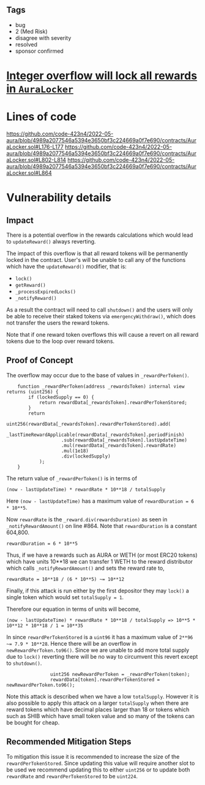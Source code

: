 ## Tags

- bug
- 2 (Med Risk)
- disagree with severity
- resolved
- sponsor confirmed

# [Integer overflow will lock all rewards in `AuraLocker`](https://github.com/code-423n4/2022-05-aura-findings/issues/261) 

# Lines of code

https://github.com/code-423n4/2022-05-aura/blob/4989a2077546a5394e3650bf3c224669a0f7e690/contracts/AuraLocker.sol#L176-L177
https://github.com/code-423n4/2022-05-aura/blob/4989a2077546a5394e3650bf3c224669a0f7e690/contracts/AuraLocker.sol#L802-L814
https://github.com/code-423n4/2022-05-aura/blob/4989a2077546a5394e3650bf3c224669a0f7e690/contracts/AuraLocker.sol#L864


# Vulnerability details

## Impact

There is a potential overflow in the rewards calculations which would lead to `updateReward()` always reverting.

The impact of this overflow is that all reward tokens will be permanently locked in the contract. User's will be unable to call any of the functions which have the `updateReward()` modifier, that is:

- `lock()`
- `getReward()`
- `_processExpiredLocks()`
- `_notifyReward()`

As a result the contract will need to call `shutdown()` and the users will only be able to receive their staked tokens via `emergencyWithdraw()`, which does not transfer the users the reward tokens.

Note that if one reward token overflows this will cause a revert on all reward tokens due to the loop over reward tokens.

## Proof of Concept

The overflow may occur due to the base of values in `_rewardPerToken()`. 

```solidity
    function _rewardPerToken(address _rewardsToken) internal view returns (uint256) {
        if (lockedSupply == 0) {
            return rewardData[_rewardsToken].rewardPerTokenStored;
        }
        return
            uint256(rewardData[_rewardsToken].rewardPerTokenStored).add(
                _lastTimeRewardApplicable(rewardData[_rewardsToken].periodFinish)
                    .sub(rewardData[_rewardsToken].lastUpdateTime)
                    .mul(rewardData[_rewardsToken].rewardRate)
                    .mul(1e18)
                    .div(lockedSupply)
            );
    }
```

The return value of `_rewardPerToken()` is in terms of

```
(now - lastUpdateTime) * rewardRate * 10**18 / totalSupply
```

Here `(now - lastUpdateTime)` has a maximum value of `rewardDuration = 6 * 10**5`.

Now `rewardRate` is the `_reward.div(rewardsDuration)` as seen in `_notifyRewardAmount()` on line #864. Note that `rewardDuration` is a constant 604,800.

`rewardDuration = 6 * 10**5` 

Thus, if we have a rewards such as AURA or WETH (or most ERC20 tokens) which have units 10**18 we can transfer 1 WETH to the reward distributor which calls `_notifyRewardAmount()` and  sets the reward rate to,

`rewardRate = 10**18 / (6 * 10**5) ~= 10**12`

Finally, if this attack is run either by the first depositor they may `lock()` a single token which would set `totalSupply = 1`.

Therefore our equation in terms of units will become,
```
(now - lastUpdateTime) * rewardRate * 10**18 / totalSupply => 10**5 * 10**12 * 10**18 / 1 = 10**35
```

In since `rewardPerTokenStored` is a `uint96` it has a maximum value of `2**96 ~= 7.9 * 10**28`. Hence there will be an overflow in `newRewardPerToken.to96()`. Since we are unable to add more total supply due to `lock()` reverting there will be no way to circumvent this revert except to `shutdown()`.

```solidity
                uint256 newRewardPerToken = _rewardPerToken(token);
                rewardData[token].rewardPerTokenStored = newRewardPerToken.to96();
```

Note this attack is described when we have a low `totalSupply`. However it is also possible to apply this attack on a larger `totalSupply` when there are reward tokens which have decimal places larger than 18 or tokens which such as SHIB which have small token value and so many of the tokens can be bought for cheap.


## Recommended Mitigation Steps

To mitigation this issue it is recommended to increase the size of the `rewardPerTokenStored`. Since updating this value will require another slot to be used we recommend updating this to either `uint256` or to update both `rewardRate` and `rewardPerTokenStored` to be `uint224`.


